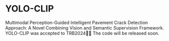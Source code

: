 # YOLO-CLIP
Multimodal Perception-Guided Intelligent Pavement Crack Detection Approach: A Novel Combining Vision and Semantic Supervision Framework. 
YOLO-CLIP was accepted to TRB2024🎉🎉
The code will be released soon.
